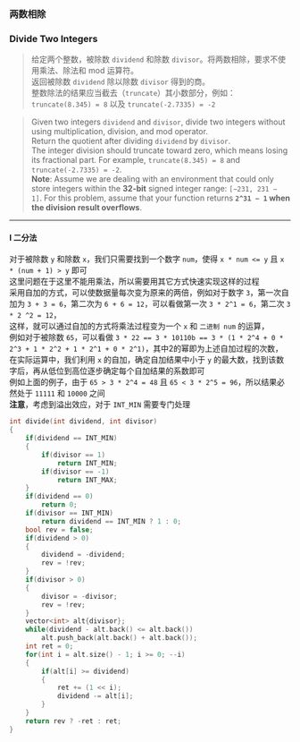 ### 两数相除
### Divide Two Integers

> 给定两个整数，被除数 `dividend` 和除数 `divisor`。将两数相除，要求不使用乘法、除法和 mod 运算符。  
> 返回被除数 `dividend` 除以除数 `divisor` 得到的商。  
> 整数除法的结果应当截去（`truncate`）其小数部分，例如：`truncate(8.345) = 8` 以及 `truncate(-2.7335) = -2`  

> Given two integers `dividend` and `divisor`, divide two integers without using multiplication, division, and mod operator.  
> Return the quotient after dividing `dividend` by `divisor`.  
> The integer division should truncate toward zero, which means losing its fractional part. For example, `truncate(8.345) = 8` and `truncate(-2.7335) = -2`.  
> **Note**: Assume we are dealing with an environment that could only store integers within the **32-bit** signed integer range: `[−231, 231 − 1]`. For this problem, assume that your function returns **`2^31 − 1` when the division result overflows**.

----------

#### I 二分法

对于被除数 `y` 和除数 `x`，我们只需要找到一个数字 `num`，使得 `x * num <= y` 且 `x * (num + 1) > y` 即可  
这里问题在于这里不能用乘法，所以需要用其它方式快速实现这样的过程  
采用自加的方式，可以使数据量每次变为原来的两倍，例如对于数字 `3`，第一次自加为 `3 + 3 = 6`，第二次为 `6 + 6 = 12`，可以看做第一次 `3 * 2^1 = 6`，第二次 `3 * 2 ^2 = 12`，  
这样，就可以通过自加的方式将乘法过程变为一个 `x` 和 `二进制 num` 的运算，  
例如对于被除数 `65`，可以看做 `3 * 22 == 3 * 10110b == 3 * (1 * 2^4 + 0 * 2^3 + 1 * 2^2 + 1 * 2^1 + 0 * 2^1)`，其中2的幂即为上述自加过程的次数，  
在实际运算中，我们利用 `x` 的自加，确定自加结果中小于 `y` 的最大数，找到该数字后，再从低位到高位逐步确定每个自加结果的系数即可  
例如上面的例子，由于 `65 > 3 * 2^4 = 48` 且 `65 < 3 * 2^5 = 96`，所以结果必然处于 `11111` 和 `10000` 之间  
**注意**，考虑到溢出效应，对于 `INT_MIN` 需要专门处理


```cpp
int divide(int dividend, int divisor) 
{
    if(dividend == INT_MIN)
    {
        if(divisor == 1)
            return INT_MIN;
        if(divisor == -1)
            return INT_MAX;
    }
    if(dividend == 0)
        return 0;
    if(divisor == INT_MIN)
        return dividend == INT_MIN ? 1 : 0;
    bool rev = false;
    if(dividend > 0) 
    {
        dividend = -dividend;
        rev = !rev;
    }
    if(divisor > 0) 
    {
        divisor = -divisor;
        rev = !rev;
    }
    vector<int> alt{divisor};
    while(dividend - alt.back() <= alt.back())
        alt.push_back(alt.back() + alt.back());
    int ret = 0;
    for(int i = alt.size() - 1; i >= 0; --i)
    {
        if(alt[i] >= dividend)
        {
            ret += (1 << i);
            dividend -= alt[i];
        }
    }
    return rev ? -ret : ret;
}
```
